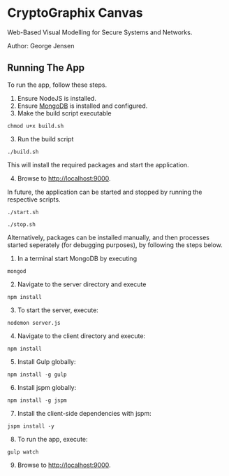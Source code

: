 # CryptoGraphix Canvas
Web-Based Visual Modelling for Secure Systems and Networks.

Author: George Jensen

## Running The App

To run the app, follow these steps.

1. Ensure NodeJS is installed.
2. Ensure [MongoDB](https://docs.mongodb.org/manual/tutorial/install-mongodb-on-os-x/#install-mongodb-manually) is installed and configured. 
4. Make the build script executable

  ```shell
  chmod u+x build.sh
  ```

3. Run the build script

  ```shell
  ./build.sh
  ```

  This will install the required packages and start the application. 

4. Browse to [http://localhost:9000](http://localhost:9000). 

In future, the application can be started and stopped by running the respective scripts.

  ```shell
  ./start.sh
  ```

  ```shell
  ./stop.sh
  ```

Alternatively, packages can be installed manually, and then processes started seperately (for debugging purposes), by following the steps below.

1. In a terminal start MongoDB by executing

  ```shell
  mongod
  ```

2. Navigate to the server directory and execute

  ```shell
  npm install
  ```

3. To start the server, execute:
 
  ```shell
  nodemon server.js
  ```

4. Navigate to the client directory and execute:

  ```shell
  npm install
  ```

5. Install Gulp globally:

  ```shell
  npm install -g gulp
  ```

6. Install jspm globally:

  ```shell
  npm install -g jspm
  ```
  
7. Install the client-side dependencies with jspm:

  ```shell
  jspm install -y
  ```

8. To run the app, execute:

  ```shell
  gulp watch
  ```
  
9. Browse to [http://localhost:9000](http://localhost:9000). 
